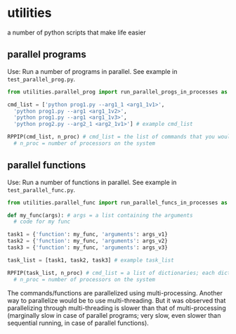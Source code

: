 # utilities
a number of python scripts that make life easier

parallel programs
-----------------
Use: Run a number of programs in parallel. See example in `test_parallel_prog.py`.
```python
from utilities.parallel_prog import run_parallel_progs_in_processes as RPPIP

cmd_list = ['python prog1.py --arg1_1 <arg1_1v1>',
  'python prog1.py --arg1 <arg1_1v2>',
  'python prog1.py --arg1 <arg1_1v3>',
  'python prog2.py --arg2_1 <arg2_1v1>'] # example cmd_list

RPPIP(cmd_list, n_proc) # cmd_list = the list of commands that you would have run on the command line
  # n_proc = number of processors on the system
```

parallel functions
------------------
Use: Run a number of functions in parallel. See example in `test_parallel_func.py`.
```python
from utilities.parallel_func import run_parallel_funcs_in_processes as RPFIP

def my_func(args): # args = a list containing the arguments
  # code for my func

task1 = {'function': my_func, 'arguments': args_v1}
task2 = {'function': my_func, 'arguments': args_v2}
task3 = {'function': my_func, 'arguments': args_v3}

task_list = [task1, task2, task3] # example task_list

RPFIP(task_list, n_proc) # cmd_list = a list of dictionaries; each dictionaty has a function and its arguments
  # n_proc = number of processors on the system
```

The commands/functions are parallelized using multi-processing. Another way to parallelize would be to use multi-threading. But it was observed that parallelizing through multi-threading is slower than that of multi-processing (marginally slow in case of parallel programs; very slow, even slower than sequential running, in case of parallel functions).
